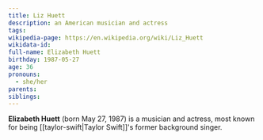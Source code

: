 ```yaml
---
title: Liz Huett
description: an American musician and actress
tags: 
wikipedia-page: https://en.wikipedia.org/wiki/Liz_Huett
wikidata-id: 
full-name: Elizabeth Huett
birthday: 1987-05-27
age: 36
pronouns:
  - she/her
parents: 
siblings:
---
```

**Elizabeth Huett** (born May 27, 1987) is a musician and actress, most known for being [[taylor-swift|Taylor Swift]]'s former background singer.